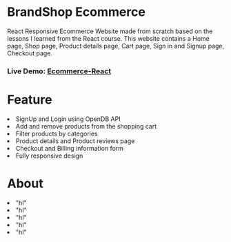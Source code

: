 # BrandShop Ecommerce
React Responsive Ecommerce Website made from scratch based on the lessons I learned from the React course. This website contains a Home page, Shop page, Product details page, Cart page, Sign in and Signup page, Checkout page.

### Live Demo: <a href="lily3214.github.io/ecommerce-react/" rel="nofollow">Ecommerce-React</a>

# Feature
<li>
SignUp and Login using OpenDB API
  </li>
  <li>
Add and remove products from the shopping cart
  </li>
  <li>
Filter products by categories
  </li>
  <li>
Product details and Product reviews page
  </li>
  <li>
Checkout and Billing information form
  </li>
  <li>
Fully responsive design
  </li>
  
  
# About
  <li>
  "hI"
  </li>
  <li>
  "hI"
  </li>
  <li>
  "hI"
  </li>
  <li>
  "hI"
  </li>
  <li>
  "hI"
  </li>

